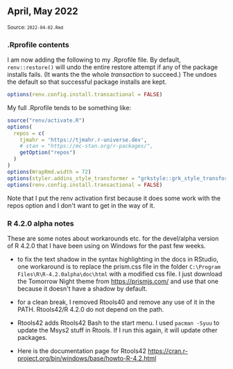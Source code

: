 <!--- Timestamp to trigger book rebuilds: 2024-01-19 10:09:56.573662 --->



## April, May 2022

<small>Source: <code>2022-04-02.Rmd</code></small>


### .Rprofile contents 

I am now adding the following to my .Rprofile file. By default,
`renv::restore()` will undo the entire restore attempt if any of the
package installs fails. (It wants the the whole *transaction* to
succeed.) The undoes the default so that successful package installs are
kept.


```r
options(renv.config.install.transactional = FALSE)
```

My full .Rprofile tends to be something like:


```r
source("renv/activate.R")
options(
  repos = c(
    tjmahr = 'https://tjmahr.r-universe.dev',
    # stan = "https://mc-stan.org/r-packages/",
    getOption("repos")
  )
)
options(WrapRmd.width = 72)
options(styler.addins_style_transformer = "grkstyle::grk_style_transformer()")
options(renv.config.install.transactional = FALSE)
```

Note that I put the renv activation first because it does some work with
the repos option and I don't want to get in the way of it.


### R 4.2.0 alpha notes

These are some notes about workarounds etc. for the devel/alpha version
of R 4.2.0 that I have been using on Windows for the past few weeks.

  - to fix the text shadow in the syntax highlighting in the docs in
    RStudio, one workaround is to replace the prism.css file in the
    folder `C:\Program Files\R\R-4.2.0alpha\doc\html` with a modified
    css file. I just download the Tomorrow Night theme from
    <https://prismjs.com/> and use that one because it doesn't have a
    shadow by default.

  - for a clean break, I removed Rtools40 and remove any use of it in
    the PATH. Rtools42/R 4.2.0 do not depend on the path.
    
  - Rtools42 adds Rtools42 Bash to the start menu. I used `pacman -Syuu`
    to update the Msys2 stuff in Rtools. If I run this again, it will update
    other packages.
    
  - Here is the documentation page for Rtools42
    <https://cran.r-project.org/bin/windows/base/howto-R-4.2.html>

